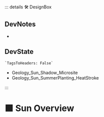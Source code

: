 ::: details 🛠 <dev>DesignBox</dev>

## DevNotes

-

## DevState

```py
`TagsToHeaders: False`
```


- Geology_Sun_Shadow_Microsite												
- Geology_Sun_SummerPlanting_HeatStroke																																

:::

# 🟩  <eco>Sun Overview</eco>



